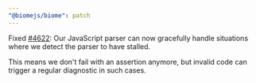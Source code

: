 ```yaml
---
"@biomejs/biome": patch
---
```


Fixed [#4622](https://github.com/biomejs/biome/issues/4622): Our JavaScript parser can now gracefully handle situations where we detect the parser to have stalled.

This means we don't fail with an assertion anymore, but invalid code can trigger a regular diagnostic in such cases.
